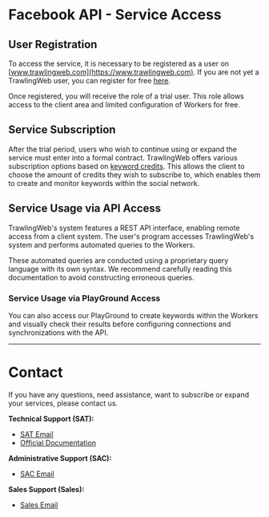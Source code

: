 # Facebook API - Service Access

## User Registration

To access the service, it is necessary to be registered as a user on [www.trawlingweb.com](https://www.trawlingweb.com). If you are not yet a TrawlingWeb user, you can register for free [here](https://dashboard.trawlingweb.com/register).

Once registered, you will receive the role of a trial user. This role allows access to the client area and limited configuration of Workers for free.

## Service Subscription

After the trial period, users who wish to continue using or expand the service must enter into a formal contract. TrawlingWeb offers various subscription options based on [keyword credits](00_Presentation.md#Main-Features). This allows the client to choose the amount of credits they wish to subscribe to, which enables them to create and monitor keywords within the social network.

## Service Usage via API Access

TrawlingWeb's system features a REST API interface, enabling remote access from a client system. The user's program accesses TrawlingWeb's system and performs automated queries to the Workers.

These automated queries are conducted using a proprietary query language with its own syntax. We recommend carefully reading this documentation to avoid constructing erroneous queries.

### Service Usage via PlayGround Access

You can also access our PlayGround to create keywords within the Workers and visually check their results before configuring connections and synchronizations with the API.

---

# Contact

If you have any questions, need assistance, want to subscribe or expand your services, please contact us.

**Technical Support (SAT):**
- [SAT Email](mailto:support@trawlingweb.com)
- [Official Documentation](https://docs.trawlingweb.com)

**Administrative Support (SAC):**
- [SAC Email](mailto:gestion@trawlingweb.com)

**Sales Support (Sales):**
- [Sales Email](mailto:sales@trawlingweb.com)
